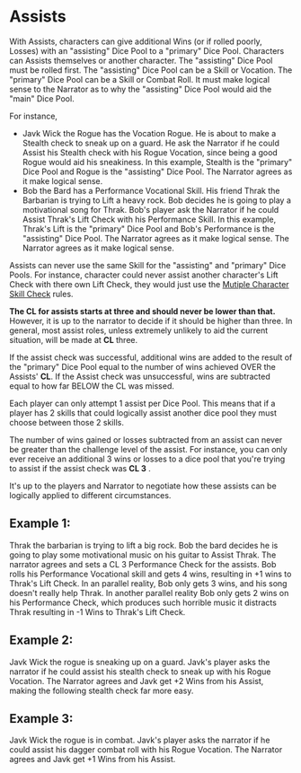 # Assists

With Assists, characters can give additional Wins (or if rolled poorly, Losses) with an "assisting" Dice Pool to a "primary" Dice Pool. Characters can Assists themselves or another character. The "assisting" Dice Pool must be rolled first. The "assisting" Dice Pool can be a Skill or Vocation. The "primary" Dice Pool can be a Skill or Combat Roll. It must make logical sense to the Narrator as to why the "assisting" Dice Pool would aid the "main" Dice Pool.

For instance,

- Javk Wick the Rogue has the Vocation Rogue. He is about to make a Stealth check to sneak up on a guard. He ask the Narrator if he could Assist his Stealth check with his Rogue Vocation, since being a good Rogue would aid his sneakiness. In this example, Stealth is the "primary" Dice Pool and Rogue is the "assisting" Dice Pool. The Narrator agrees as it make logical sense.
- Bob the Bard has a Performance Vocational Skill. His friend Thrak the Barbarian is trying to Lift a heavy rock. Bob decides he is going to play a motivational song for Thrak. Bob's player ask the Narrator if he could Assist Thrak's Lift Check with his Performance Skill. In this example, Thrak's Lift is the "primary" Dice Pool and Bob's Performance is the "assisting" Dice Pool. The Narrator agrees as it make logical sense. The Narrator agrees as it make logical sense.

Assists can never use the same Skill for the "assisting" and "primary" Dice Pools. For instance, character could never assist another character's Lift Check with there own Lift Check, they would just use the [Mutiple Character Skill Check](./Skills.md#multiple-character-skill-check) rules.

**The CL for assists starts at three and should never be lower than that.** However, it is up to the narrator to decide if it should be higher than three. In general, most assist roles, unless extremely unlikely to aid the current situation, will be made at **CL** three.

If the assist check was successful, additional wins are added to the result of the "primary" Dice Pool equal to the number of wins achieved OVER the Assists' **CL**. If the Assist check was unsuccessful, wins are subtracted equal to how far BELOW the CL was missed.

Each player can only attempt 1 assist per Dice Pool. This means that if a player has 2 skills that could logically assist another dice pool they must choose between those 2 skills.

The number of wins gained or losses subtracted from an assist can never be greater than the challenge level of the assist. For instance, you can only ever receive an additional 3 wins or losses to a dice pool that you're trying to assist if the assist check was **CL 3** .

It's up to the players and Narrator to negotiate how these assists can be logically applied to different circumstances.

## Example 1:

Thrak the barbarian is trying to lift a big rock. Bob the bard decides he is going to play some motivational music on his guitar to Assist Thrak. The narrator agrees and sets a CL 3 Performance Check for the assists. Bob rolls his Performance Vocational skill and gets 4 wins, resulting in +1 wins to Thrak's Lift Check. In an parallel reality, Bob only gets 3 wins, and his song doesn't really help Thrak. In another parallel reality Bob only gets 2 wins on his Performance Check, which produces such horrible music it distracts Thrak resulting in -1 Wins to Thrak's Lift Check.

## Example 2:

Javk Wick the rogue is sneaking up on a guard. Javk's player asks the narrator if he could assist his stealth check to sneak up with his Rogue Vocation. The Narrator agrees and Javk get +2 Wins from his Assist, making the following stealth check far more easy.

## Example 3:

Javk Wick the rogue is in combat. Javk's player asks the narrator if he could assist his dagger combat roll with his Rogue Vocation. The Narrator agrees and Javk get +1 Wins from his Assist.
